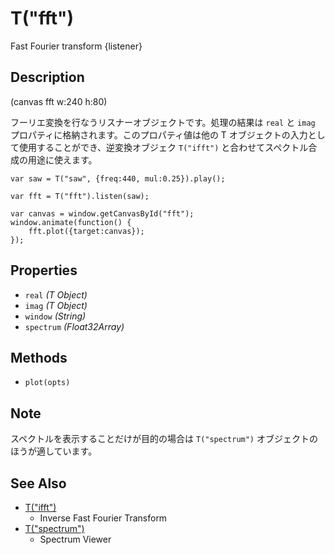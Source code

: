 T("fft")
========
Fast Fourier transform
{listener}

## Description ##

(canvas fft w:240 h:80)

フーリエ変換を行なうリスナーオブジェクトです。処理の結果は `real` と `imag` プロパティに格納されます。このプロパティ値は他の T オブジェクトの入力として使用することができ、逆変換オブジェク `T("ifft")` と合わせてスペクトル合成の用途に使えます。

```timbre
var saw = T("saw", {freq:440, mul:0.25}).play();

var fft = T("fft").listen(saw);

var canvas = window.getCanvasById("fft");
window.animate(function() {
    fft.plot({target:canvas});
});
```

## Properties ##
- `real` _(T Object)_
- `imag` _(T Object)_
- `window` _(String)_
- `spectrum` _(Float32Array)_

## Methods ##
- `plot(opts)`

## Note ##
スペクトルを表示することだけが目的の場合は `T("spectrum")` オブジェクトのほうが適しています。

## See Also ##
- [T("ifft")](/timbre.js/docs/ja/ifft.html)
  - Inverse Fast Fourier Transform
- [T("spectrum")](/timbre.js/docs/ja/spectrum.html)
  - Spectrum Viewer
